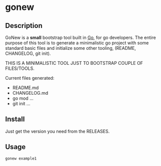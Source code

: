 # gonew


## Description

GoNew is a **small** bootstrap tool built in [Go](https://go.dev), for go developers.
The entire purpose of this tool is to generate a minimalistic go project with some standard basic files and initialize some other tooling, (README, CHANGELOG, git init).

THIS IS A MINIMALISTIC TOOL JUST TO BOOTSTRAP COUPLE OF FILES/TOOLS.

Current files generated:
* README.md
* CHANGELOG.md
* go mod ...
* git init ...

## Install

Just get the version you need from the RELEASES.

## Usage

`gonew example1`
